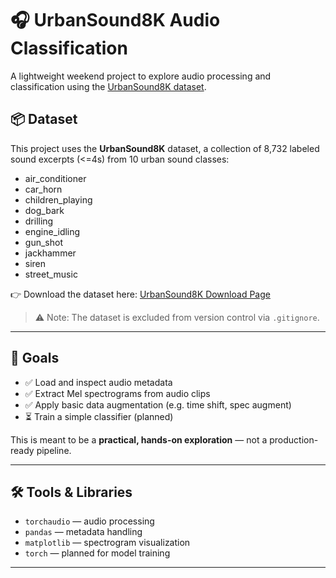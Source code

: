 # 🎧 UrbanSound8K Audio Classification

A lightweight weekend project to explore audio processing and classification using the [UrbanSound8K dataset](https://urbansounddataset.weebly.com/urbansound8k.html).

## 📦 Dataset

This project uses the **UrbanSound8K** dataset, a collection of 8,732 labeled sound excerpts (<=4s) from 10 urban sound classes:

- air_conditioner
- car_horn
- children_playing
- dog_bark
- drilling
- engine_idling
- gun_shot
- jackhammer
- siren
- street_music

👉 Download the dataset here: [UrbanSound8K Download Page](https://urbansounddataset.weebly.com/urbansound8k.html)

> ⚠️ Note: The dataset is excluded from version control via `.gitignore`.

---

## 🧪 Goals

- ✅ Load and inspect audio metadata
- ✅ Extract Mel spectrograms from audio clips
- ✅ Apply basic data augmentation (e.g. time shift, spec augment)
- ⏳ Train a simple classifier (planned)

This is meant to be a **practical, hands-on exploration** — not a production-ready pipeline.

---

## 🛠️ Tools & Libraries

- `torchaudio` — audio processing
- `pandas` — metadata handling
- `matplotlib` — spectrogram visualization
- `torch` — planned for model training

---

